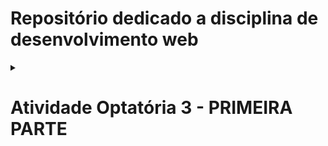 
# Repositório dedicado a disciplina de desenvolvimento web
<details>
<summary>&nbsp<h1>Atividade Optatória 3 - PRIMEIRA PARTE<b</h1></summary>
  

#### Atividade opcional sobre construção de layout de um website com CSS.
#### O objetivo é continuar o layout iniciado em sala de aula.
#### Esta atividade tem o valor de 1 ponto a ser adicionado na avaliação da unidade 02.

##  Este repositório é para registro de  todos os exercicios que faço nas aulas aula ao decorrer da disciplina.

</details>